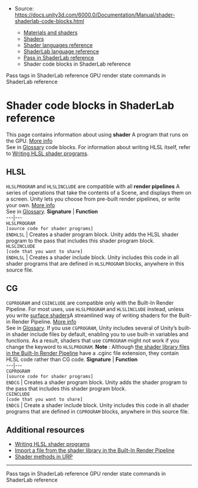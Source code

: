 * Source: https://docs.unity3d.com/6000.0/Documentation/Manual/shader-shaderlab-code-blocks.html

  * [Materials and shaders](https://docs.unity3d.com/6000.0/Documentation/Manual/materials-and-shaders.html)
  * [Shaders](https://docs.unity3d.com/6000.0/Documentation/Manual/Shaders.html)
  * [Shader languages reference](https://docs.unity3d.com/6000.0/Documentation/Manual/shaders-reference.html)
  * [ShaderLab language reference](https://docs.unity3d.com/6000.0/Documentation/Manual/SL-Reference.html)
  * [Pass in ShaderLab reference](https://docs.unity3d.com/6000.0/Documentation/Manual/SL-SubShader-pass.html)
  * Shader code blocks in ShaderLab reference


[](https://docs.unity3d.com/6000.0/Documentation/Manual/SL-PassTags.html)
Pass tags in ShaderLab reference
[](https://docs.unity3d.com/6000.0/Documentation/Manual/SL-Commands.html)
GPU render state commands in ShaderLab reference
# Shader code blocks in ShaderLab reference
This page contains information about using **shader** A program that runs on the GPU. [More info](https://docs.unity3d.com/6000.0/Documentation/Manual/Shaders.html)  
See in [Glossary](https://docs.unity3d.com/6000.0/Documentation/Manual/Glossary.html#Shader) code blocks. For information about writing HLSL itself, refer to [Writing HLSL shader programs](https://docs.unity3d.com/6000.0/Documentation/Manual/writing-shader-writing-shader-programs-hlsl.html).
## HLSL
`HLSLPROGRAM` and `HLSLINCLUDE` are compatible with all **render pipelines** A series of operations that take the contents of a Scene, and displays them on a screen. Unity lets you choose from pre-built render pipelines, or write your own. [More info](https://docs.unity3d.com/6000.0/Documentation/Manual/render-pipelines.html)  
See in [Glossary](https://docs.unity3d.com/6000.0/Documentation/Manual/Glossary.html#Renderpipeline).
**Signature** | **Function**  
---|---  
`HLSLPROGRAM`  
`[source code for shader programs]`  
`ENDHLSL` | Creates a shader program block. Unity adds the HLSL shader program to the pass that includes this shader program block.  
`HLSLINCLUDE`  
`[code that you want to share]`  
`ENDHLSL` | Creates a shader include block. Unity includes this code in all shader programs that are defined in `HLSLPROGRAM` blocks, anywhere in this source file.  
## CG
`CGPROGRAM` and `CGINCLUDE` are compatible only with the Built-In Render Pipeline. For most uses, use `HLSLPROGRAM` and `HLSLINCLUDE` instead, unless you write [surface shaders](https://docs.unity3d.com/6000.0/Documentation/Manual/SL-SurfaceShaders.html)A streamlined way of writing shaders for the Built-in Render Pipeline. [More info](https://docs.unity3d.com/6000.0/Documentation/Manual/SL-SurfaceShaders.html)  
See in [Glossary](https://docs.unity3d.com/6000.0/Documentation/Manual/Glossary.html#SurfaceShader).
If you use `CGPROGRAM`, Unity includes several of Unity’s built-in shader include files by default, enabling you to use built-in variables and functions. As a result, shaders that use `CGPROGRAM` might not work if you change the keyword to `HLSLPROGRAM`. 
**Note** : Although [the shader library files in the Built-In Render Pipeline](https://docs.unity3d.com/6000.0/Documentation/Manual/SL-BuiltinIncludes.html) have a .cginc file extension, they contain HLSL code rather than CG code.
**Signature** | **Function**  
---|---  
`CGPROGRAM`  
`[source code for shader programs]`  
`ENDCG` | Creates a shader program block. Unity adds the shader program to the pass that includes this shader program block.  
`CGINCLUDE`  
`[code that you want to share]`  
`ENDCG` | Create a shader include block. Unity includes this code in all shader programs that are defined in `CGPROGRAM` blocks, anywhere in this source file.  
## Additional resources
  * [Writing HLSL shader programs](https://docs.unity3d.com/6000.0/Documentation/Manual/writing-shader-writing-shader-programs-hlsl.html)
  * [Import a file from the shader library in the Built-In Render Pipeline](https://docs.unity3d.com/6000.0/Documentation/Manual/SL-BuiltinIncludes.html)
  * [Shader methods in URP](https://docs.unity3d.com/6000.0/Documentation/Manual/urp/use-built-in-shader-methods.html)


* * *
[](https://docs.unity3d.com/6000.0/Documentation/Manual/SL-PassTags.html)
Pass tags in ShaderLab reference
[](https://docs.unity3d.com/6000.0/Documentation/Manual/SL-Commands.html)
GPU render state commands in ShaderLab reference
